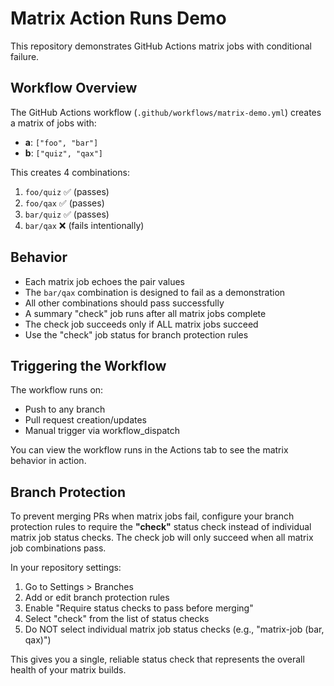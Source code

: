 # Matrix Action Runs Demo

This repository demonstrates GitHub Actions matrix jobs with conditional failure.

## Workflow Overview

The GitHub Actions workflow (`.github/workflows/matrix-demo.yml`) creates a matrix of jobs with:

- **a**: `["foo", "bar"]`  
- **b**: `["quiz", "qax"]`

This creates 4 combinations:
1. `foo/quiz` ✅ (passes)
2. `foo/qax` ✅ (passes) 
3. `bar/quiz` ✅ (passes)
4. `bar/qax` ❌ (fails intentionally)

## Behavior

- Each matrix job echoes the pair values
- The `bar/qax` combination is designed to fail as a demonstration
- All other combinations should pass successfully
- A summary "check" job runs after all matrix jobs complete
- The check job succeeds only if ALL matrix jobs succeed
- Use the "check" job status for branch protection rules

## Triggering the Workflow

The workflow runs on:
- Push to any branch
- Pull request creation/updates
- Manual trigger via workflow_dispatch

You can view the workflow runs in the Actions tab to see the matrix behavior in action.

## Branch Protection

To prevent merging PRs when matrix jobs fail, configure your branch protection rules to require the **"check"** status check instead of individual matrix job status checks. The check job will only succeed when all matrix job combinations pass.

In your repository settings:
1. Go to Settings > Branches
2. Add or edit branch protection rules
3. Enable "Require status checks to pass before merging"
4. Select "check" from the list of status checks
5. Do NOT select individual matrix job status checks (e.g., "matrix-job (bar, qax)")

This gives you a single, reliable status check that represents the overall health of your matrix builds.